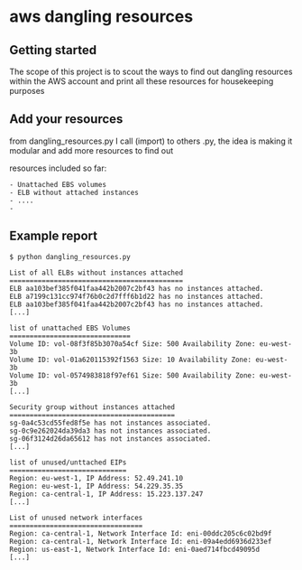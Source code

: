 # aws dangling resources


## Getting started

The scope of this project is to scout the ways to find out dangling resources within the AWS account and print all these resources for housekeeping purposes

## Add your resources

from dangling_resources.py I call (import) to others .py, the idea is making it modular and add more resources to find out

resources included so far:

    - Unattached EBS volumes
    - ELB without attached instances 
    - ....
    - 

## Example report


    $ python dangling_resources.py 

    List of all ELBs without instances attached
    ===========================================
    ELB aa103bef385f041faa442b2007c2bf43 has no instances attached.
    ELB a7199c131cc974f76b0c2d7fff6b1d22 has no instances attached.
    ELB aa103bef385f041faa442b2007c2bf43 has no instances attached.
    [...]

    list of unattached EBS Volumes
    ==============================
    Volume ID: vol-08f3f85b3070a54cf Size: 500 Availability Zone: eu-west-3b 
    Volume ID: vol-01a620115392f1563 Size: 10 Availability Zone: eu-west-3b 
    Volume ID: vol-0574983818f97ef61 Size: 500 Availability Zone: eu-west-3b 
    [...]

    Security group without instances attached
    =========================================
    sg-0a4c53cd55fed8f5e has not instances associated.
    sg-0c9e262024da39da3 has not instances associated.  
    sg-06f3124d26da65612 has not instances associated.
    [...]

    list of unused/unttached EIPs
    =============================
    Region: eu-west-1, IP Address: 52.49.241.10
    Region: eu-west-1, IP Address: 54.229.35.35
    Region: ca-central-1, IP Address: 15.223.137.247
    [...]

    List of unused network interfaces
    =================================
    Region: ca-central-1, Network Interface Id: eni-00ddc205c6c02bd9f
    Region: ca-central-1, Network Interface Id: eni-09a4edd6936d233ef
    Region: us-east-1, Network Interface Id: eni-0aed714fbcd49095d
    [...]
